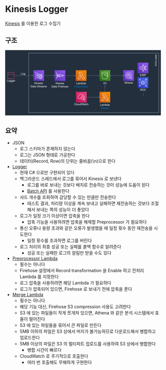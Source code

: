 # Kinesis Logger

[Kinesis](https://aws.amazon.com/ko/kinesis) 를 이용한 로그 수집기

## 구조

![arch](./doc/img/arch.png)

## 요약

+ JSON
  + 로그 스키마가 존재하지 않는다
  + 로그는 JSON 형태로 가공한다
  + 데이터(Record, Row)의 단위는 줄바꿈(\n)으로 한다
+ [Logger](/src/KLoggerSuite/KLogger/)
  + 현재 C# 으로만 구현되어 있다
  + 백그라운드 스레드에서 로그를 묶어서 Kinesis 로 보낸다
    + 로그를 바로 보내는 것보다 배치로 전송하는 것이 성능에 도움이 된다
    + [Batch API](https://docs.aws.amazon.com/ko_kr/kinesis/latest/APIReference/API_PutRecords.html) 를 사용한다
  + 샤드 개수를 조회하여 감당할 수 있는 만큼만 전송한다
    + 테스트 결과, 처리량 이상을 계속 보내고 실패하면 재전송하는 것보다 조절해서 보내는 쪽의 성능이 더 좋았다
  + 로그가 일정 크기 이상이면 압축을 한다
    + 압축 기능을 사용하려면 압축을 해제할 Preprocessor 가 필요하다
  + 통신 오류나 용량 초과와 같은 오류가 발생했을 때 일정 횟수 동안 재전송을 시도한다
    + 일정 횟수를 초과하면 로그를 버린다
  + 로그 처리의 최종 성공 또는 실패를 콜백 함수로 알려준다
    + 성공 또는 실패한 로그의 알림만 받을 수도 있다
+ [Preprocessor Lambda](/src/KLoggerSuite/klogger_preprocessor)
  + 필수는 아니다
  + Firehose 설정에서 Record transformation 을 Enable 하고 전처리 Lambda 를 지정한다
  + 로그 압축을 사용하려면 해당 Lambda 가 필요하다
  + 로그가 압축되어 있으면, Firehose 로 보내기 전에 압축을 푼다
+ [Merge Lambda](/src/KLoggerSuite/klogger_merge_s3)
  + 필수는 아니다
  + 해당 기능 대신, Firehose S3 compression 사용도 고려한다
  + S3 에 있는 파일들이 작게 쪼개져 있으면, Athena 와 같은 분석 시스템에서 효율이 떨어진다
  + S3 에 있는 파일들을 묶어서 큰 파일로 만든다
  + 5MB 이하의 파일은 S3 상에서 머지가 불가능하므로 다운로드해서 병합하고 업로드한다
  + 5MB 이상의 파일은 S3 의 멀티파트 업로드를 사용하여 S3 상에서 병합한다
    + 병합 시간이 빠르다
  + CloudWatch 로 주기적으로 호출한다
    + 여러 번 호출해도 무해하게 구현한다
